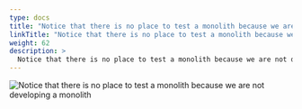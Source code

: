 ```yaml
---
type: docs
title: "Notice that there is no place to test a monolith because we are not developing a monolith"
linkTitle: "Notice that there is no place to test a monolith because we are not developing a monolith"
weight: 62
description: >
  Notice that there is no place to test a monolith because we are not developing a monolith
---
```


![Notice that there is no place to test a monolith because we are not developing a monolith](/images/bootcamp-slides/microservices-bootcamp/Slide62.PNG)
